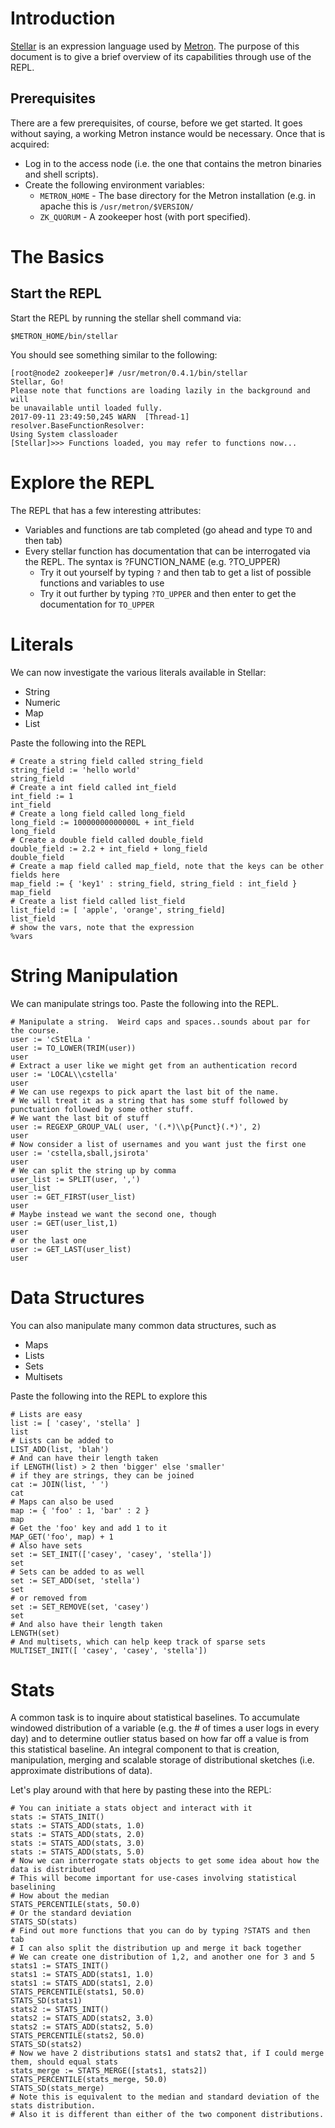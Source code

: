 # Introduction

[Stellar](https://github.com/apache/metron/tree/master/metron-stellar/stellar-common)
is an expression language used by [Metron](http://metron.apache.org).
The purpose of this document is to give a brief overview of its
capabilities through use of the REPL.

## Prerequisites

There are a few prerequisites, of course, before we get started.  It
goes without saying, a working Metron instance would be necessary.
Once that is acquired:
* Log in to the access node (i.e. the one that contains the metron binaries and shell scripts).
* Create the following environment variables:
  * `METRON_HOME` - The base directory for the Metron installation (e.g.
    in apache this is `/usr/metron/$VERSION/`
  * `ZK_QUORUM` - A zookeeper host (with port specified).

# The Basics

## Start the REPL

Start the REPL by running the stellar shell command via:
```
$METRON_HOME/bin/stellar
```

You should see something similar to the following:
```
[root@node2 zookeeper]# /usr/metron/0.4.1/bin/stellar
Stellar, Go!
Please note that functions are loading lazily in the background and will
be unavailable until loaded fully.
2017-09-11 23:49:50,245 WARN  [Thread-1] resolver.BaseFunctionResolver:
Using System classloader
[Stellar]>>> Functions loaded, you may refer to functions now...
```

# Explore the REPL

The REPL that has a few interesting attributes:
* Variables and functions are tab completed (go ahead and type `TO` and then tab)
* Every stellar function has documentation that can be interrogated via the REPL.  The syntax is ?FUNCTION_NAME (e.g. ?TO_UPPER)
  * Try it out yourself by typing `?` and then tab to get a list of possible functions and variables to use
  * Try it out further by typing `?TO_UPPER` and then enter to get the documentation for `TO_UPPER`


# Literals

We can now investigate the various literals available in Stellar:
* String
* Numeric
* Map
* List

Paste the following into the REPL

```
# Create a string field called string_field
string_field := 'hello world'
string_field
# Create a int field called int_field
int_field := 1
int_field
# Create a long field called long_field
long_field := 10000000000000L + int_field
long_field
# Create a double field called double_field
double_field := 2.2 + int_field + long_field
double_field
# Create a map field called map_field, note that the keys can be other fields here
map_field := { 'key1' : string_field, string_field : int_field }
map_field
# Create a list field called list_field
list_field := [ 'apple', 'orange', string_field]
list_field
# show the vars, note that the expression
%vars
``` 

# String Manipulation

We can manipulate strings too.  Paste the following into the REPL.

```
# Manipulate a string.  Weird caps and spaces..sounds about par for the course.
user := 'cStElLa '
user := TO_LOWER(TRIM(user))
user
# Extract a user like we might get from an authentication record
user := 'LOCAL\\cstella'
user
# We can use regexps to pick apart the last bit of the name.
# We will treat it as a string that has some stuff followed by punctuation followed by some other stuff.                      
# We want the last bit of stuff
user := REGEXP_GROUP_VAL( user, '(.*)\\p{Punct}(.*)', 2)
user
# Now consider a list of usernames and you want just the first one
user := 'cstella,sball,jsirota'
user
# We can split the string up by comma
user_list := SPLIT(user, ',')
user_list
user := GET_FIRST(user_list)
user
# Maybe instead we want the second one, though
user := GET(user_list,1)
user
# or the last one
user := GET_LAST(user_list)
user
```

# Data Structures

You can also manipulate many common data structures, such as
* Maps
* Lists
* Sets
* Multisets

Paste the following into the REPL to explore this
```
# Lists are easy
list := [ 'casey', 'stella' ]
list
# Lists can be added to
LIST_ADD(list, 'blah')
# And can have their length taken
if LENGTH(list) > 2 then 'bigger' else 'smaller'
# if they are strings, they can be joined
cat := JOIN(list, ' ')
cat
# Maps can also be used
map := { 'foo' : 1, 'bar' : 2 }
map
# Get the 'foo' key and add 1 to it
MAP_GET('foo', map) + 1
# Also have sets
set := SET_INIT(['casey', 'casey', 'stella'])
set
# Sets can be added to as well
set := SET_ADD(set, 'stella')
set
# or removed from
set := SET_REMOVE(set, 'casey')
set
# And also have their length taken
LENGTH(set)
# And multisets, which can help keep track of sparse sets
MULTISET_INIT([ 'casey', 'casey', 'stella'])
```

# Stats

A common task is to inquire about statistical baselines.  To accumulate windowed distribution of a variable
(e.g. the # of times a user logs in every day) and to determine outlier status based on how far off a value is
from this statistical baseline.  An integral component to that is creation, manipulation, merging and scalable
storage of distributional sketches (i.e. approximate distributions of data).

Let's play around with that here by pasting these into the REPL:
```
# You can initiate a stats object and interact with it
stats := STATS_INIT()
stats := STATS_ADD(stats, 1.0)
stats := STATS_ADD(stats, 2.0)
stats := STATS_ADD(stats, 3.0)
stats := STATS_ADD(stats, 5.0)
# Now we can interrogate stats objects to get some idea about how the data is distributed
# This will become important for use-cases involving statistical baselining
# How about the median
STATS_PERCENTILE(stats, 50.0)
# Or the standard deviation
STATS_SD(stats)
# Find out more functions that you can do by typing ?STATS and then tab
# I can also split the distribution up and merge it back together
# We can create one distribution of 1,2, and another one for 3 and 5
stats1 := STATS_INIT()
stats1 := STATS_ADD(stats1, 1.0)
stats1 := STATS_ADD(stats1, 2.0)
STATS_PERCENTILE(stats1, 50.0)
STATS_SD(stats1)
stats2 := STATS_INIT()
stats2 := STATS_ADD(stats2, 3.0)
stats2 := STATS_ADD(stats2, 5.0)
STATS_PERCENTILE(stats2, 50.0)
STATS_SD(stats2)
# Now we have 2 distributions stats1 and stats2 that, if I could merge them, should equal stats
stats_merge := STATS_MERGE([stats1, stats2])
STATS_PERCENTILE(stats_merge, 50.0)
STATS_SD(stats_merge)
# Note this is equivalent to the median and standard deviation of the stats distribution.                                     
# Also it is different than either of the two component distributions.
```
